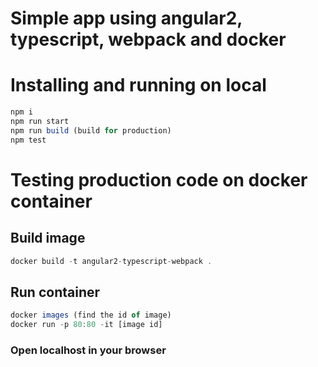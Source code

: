 # Simple app using angular2, typescript, webpack and docker


# Installing and running on local #
```javascript
npm i
npm run start
npm run build (build for production)
npm test
```

# Testing production code on docker container #
## Build image ##
```javascript
docker build -t angular2-typescript-webpack .
```
## Run container ##
```javascript
docker images (find the id of image)
docker run -p 80:80 -it [image id]
```

### Open localhost in your browser ###
